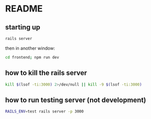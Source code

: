 # README

## starting up

```bash
rails server
```

then in another window:

```bash
cd frontend; npm run dev
````

## how to kill the rails server

```bash
kill $(lsof -ti:3000) 2>/dev/null || kill -9 $(lsof -ti:3000)
```

## how to run testing server (not development)

```bash
RAILS_ENV=test rails server -p 3000
````